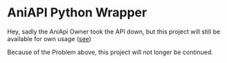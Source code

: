 # AniAPI Python Wrapper

Hey, sadly the AniApi Owner took the API down, but this project will still be available for own usage ([see](https://github.com/AniAPI-Team/AniAPI))

Because of the Problem above, this project will not longer be continued.
